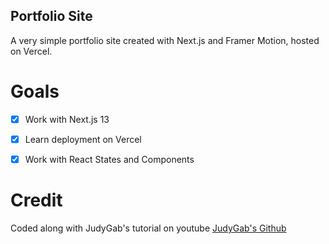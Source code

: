 ## Portfolio Site


A very simple portfolio site created with Next.js and Framer Motion, hosted on Vercel. 


# Goals

- [x] Work with Next.js 13
- [x] Learn deployment on Vercel
- [x] Work with React States and Components



# Credit

Coded along with JudyGab's tutorial on youtube [JudyGab's Github](https://github.com/judygab/nextjs-portfolio)

